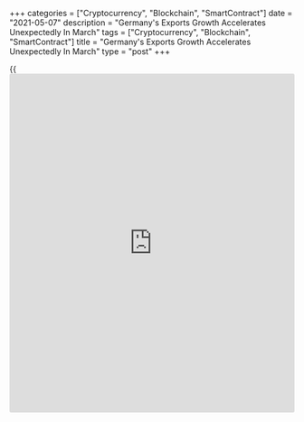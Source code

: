 +++
categories = ["Cryptocurrency", "Blockchain", "SmartContract"]
date = "2021-05-07"
description = "Germany's Exports Growth Accelerates Unexpectedly In March"
tags = ["Cryptocurrency", "Blockchain", "SmartContract"]
title = "Germany's Exports Growth Accelerates Unexpectedly In March"
type = "post"
+++

{{<iframe id="large-banner" src="https://www.bounty.group/#slide=2.0" width="100%" height="600" scrolling="no" style="border: 0px solid rgb(216, 221, 230); border-radius: 3px;">}}

Germany's exports growth accelerated unexpectedly in March, data
released by Destatis revealed on Friday.

Exports increased 1.2 percent on a monthly basis in March, while
economists had forecast the growth to ease to 0.5 percent from 1 percent
in February.

At the same time, imports growth rose sharply to 6.5 percent from 3.6
percent a month ago. This was the second consecutive increase and far
exceeded the economists' forecast of 0.7 percent.

Consequently, the trade surplus fell to EUR 14.3 billion from EUR 18.9
billion in the previous month. The expected level was EUR 19.5 billion.

Year-on-year, exports advanced 16.1 percent, reversing a 1.2 percent
fall in February and imports rose 15.5 percent after a 0.9 percent rise.  
  
As a result, the trade surplus increased to an unadjusted EUR 23.3
billion from EUR 18.2 billion last year.

The current account surplus totaled EUR 30.2 billion versus EUR 24.8
billion in last year.

For comments and feedback [contact](https://www.playgroundfx.com/contact/): editorial@rtt[news](https://www.letsplayfx.com/blog/forex-news-website/).com

[Economic News][1]

 **What parts of the world are seeing the best (and worst) economic
performances lately? Click[here][2] to check out our [Econ Scorecard][2]
and find out! See up-to-the-moment [ranking](https://www.playgroundfx.com/blog/crypto-exchange-ranking/)s for the best and worst
performers in [GDP][2], [unemployment rate][3], [inflation][4] and much
more.**

   1. www.rtt[news](https://www.letsplayfx.com/blog/forex-news-website/).com/Content/EconomicNews.aspx
   2. www.rtt[news](https://www.letsplayfx.com/blog/forex-news-website/).com/economic-scorecard/world-rank/GDP/highest-performance.aspx
   3. www.rtt[news](https://www.letsplayfx.com/blog/forex-news-website/).com/economic-scorecard/world-rank/unemployment-rate/lowest-performance.aspx
   4. www.rtt[news](https://www.letsplayfx.com/blog/forex-news-website/).com/economic-scorecard/world-rank/CPI/highest-performance.aspx